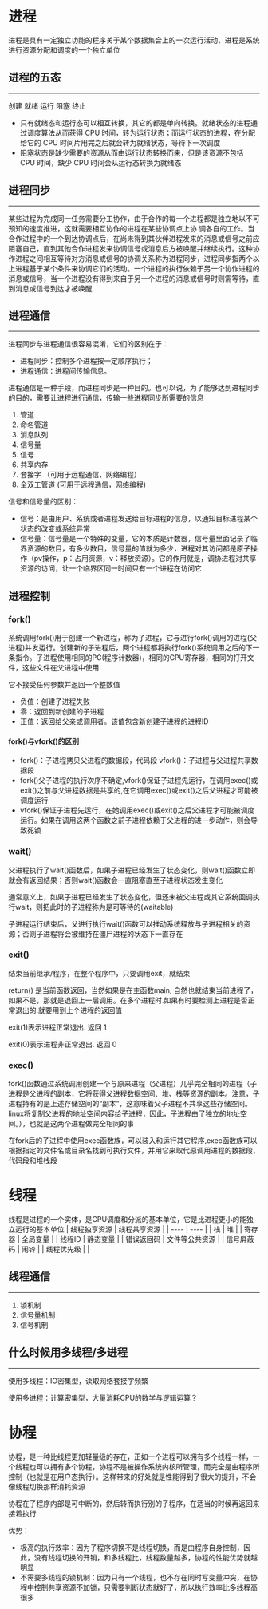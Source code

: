 # 进程
进程是具有一定独立功能的程序关于某个数据集合上的一次运行活动，进程是系统进行资源分配和调度的一个独立单位
## 进程的五态
---
创建 就绪 运行 阻塞 终止
+ 只有就绪态和运行态可以相互转换，其它的都是单向转换。就绪状态的进程通过调度算法从而获得 CPU 时间，转为运行状态；而运行状态的进程，在分配给它的 CPU 时间片用完之后就会转为就绪状态，等待下一次调度
+ 阻塞状态是缺少需要的资源从而由运行状态转换而来，但是该资源不包括 CPU 时间，缺少 CPU 时间会从运行态转换为就绪态
## 进程同步
---
某些进程为完成同一任务需要分工协作，由于合作的每一个进程都是独立地以不可预知的速度推进，这就需要相互协作的进程在某些协调点上协 调各自的工作。当合作进程中的一个到达协调点后，在尚未得到其伙伴进程发来的消息或信号之前应阻塞自己，直到其他合作进程发来协调信号或消息后方被唤醒并继续执行。这种协作进程之间相互等待对方消息或信号的协调关系称为进程同步，进程同步指两个以上进程基于某个条件来协调它们的活动。一个进程的执行依赖于另一个协作进程的消息或信号，当一个进程没有得到来自于另一个进程的消息或信号时则需等待，直到消息或信号到达才被唤醒

## 进程通信
---
进程同步与进程通信很容易混淆，它们的区别在于：

- 进程同步：控制多个进程按一定顺序执行；
- 进程通信：进程间传输信息。

进程通信是一种手段，而进程同步是一种目的。也可以说，为了能够达到进程同步的目的，需要让进程进行通信，传输一些进程同步所需要的信息
1. 管道
2. 命名管道
3. 消息队列
4. 信号量
5. 信号
6. 共享内存
7. 套接字 （可用于远程通信，网络编程）
8. 全双工管道 (可用于远程通信，网络编程)
   
信号和信号量的区别：
+ 信号：是由用户、系统或者进程发送给目标进程的信息，以通知目标进程某个状态的改变或系统异常
+ 信号量：信号量是一个特殊的变量，它的本质是计数器，信号量里面记录了临界资源的数目，有多少数目，信号量的值就为多少，进程对其访问都是原子操作（pv操作，p：占用资源，v：释放资源）。它的作用就是，调协进程对共享资源的访问，让一个临界区同一时间只有一个进程在访问它

## 进程控制
### fork()
系统调用fork()用于创建一个新进程，称为子进程，它与进行fork()调用的进程(父进程)并发运行。创建新的子进程后，两个进程都将执行fork()系统调用之后的下一条指令。子进程使用相同的PC(程序计数器)，相同的CPU寄存器，相同的打开文件，这些文件在父进程中使用

它不接受任何参数并返回一个整数值
+ 负值：创建子进程失败
+ 零：返回到新创建的子进程
+ 正值：返回给父亲或调用者。该值包含新创建子进程的进程ID

#### fork()与vfork()的区别
+  fork()：子进程拷贝父进程的数据段，代码段 vfork()：子进程与父进程共享数据段
+ fork()父子进程的执行次序不确定,vfork()保证子进程先运行，在调用exec()或exit()之前与父进程数据是共享的,在它调用exec()或exit()之后父进程才可能被调度运行
+ vfork()保证子进程先运行，在她调用exec()或exit()之后父进程才可能被调度运行。如果在调用这两个函数之前子进程依赖于父进程的进一步动作，则会导致死锁

### wait()
父进程执行了wait()函数后，如果子进程已经发生了状态变化，则wait()函数立即就会有返回结果；否则wait()函数会一直阻塞直至子进程状态发生变化

通常意义上，如果子进程已经发生了状态变化，但还未被父进程或其它系统回调执行wait，则把此时的子进程称为是可等待的(waitable)

子进程运行结束后，父进行执行wait()函数可以推动系统释放与子进程相关的资源；否则子进程将会被维持在僵尸进程的状态下一直存在

### exit()
结束当前继承/程序，在整个程序中，只要调用exit，就结束

return() 是当前函数返回，当然如果是在主函数main, 自然也就结束当前进程了，如果不是，那就是退回上一层调用。在多个进程时.如果有时要检测上进程是否正常退出的.就要用到上个进程的返回值

exit(1)表示进程正常退出. 返回 1

exit(0)表示进程非正常退出. 返回 0

### exec()
fork()函数通过系统调用创建一个与原来进程（父进程）几乎完全相同的进程（子进程是父进程的副本，它将获得父进程数据空间、堆、栈等资源的副本。注意，子进程持有的是上述存储空间的“副本”，这意味着父子进程不共享这些存储空间。linux将复制父进程的地址空间内容给子进程，因此，子进程由了独立的地址空间。），也就是这两个进程做完全相同的事

在fork后的子进程中使用exec函数族，可以装入和运行其它程序,exec函数族可以根据指定的文件名或目录名找到可执行文件，并用它来取代原调用进程的数据段、代码段和堆栈段
# 线程
线程是进程的一个实体，是CPU调度和分派的基本单位，它是比进程更小的能独立运行的基本单位
| 线程独享资源 | 线程共享资源 | 
| ---- | ---- |
| 栈 | 堆 |
| 寄存器 | 全局变量 |
| 线程ID | 静态变量 |
| 错误返回码 | 文件等公共资源 |
| 信号屏蔽码 | 闹铃 |
| 线程优先级 | |

## 线程通信
---
1. 锁机制
2. 信号量机制
3. 信号机制

## 什么时候用多线程/多进程
---
使用多线程：IO密集型，读取网络套接字频繁

使用多进程：计算密集型，大量消耗CPU的数学与逻辑运算？
# 协程
协程，是一种比线程更加轻量级的存在，正如一个进程可以拥有多个线程一样，一个线程也可以拥有多个协程，协程不是被操作系统内核所管理，而完全是由程序所控制（也就是在用户态执行）。这样带来的好处就是性能得到了很大的提升，不会像线程切换那样消耗资源

协程在子程序内部是可中断的，然后转而执行别的子程序，在适当的时候再返回来接着执行

优势：
+ 极高的执行效率：因为子程序切换不是线程切换，而是由程序自身控制，因此，没有线程切换的开销，和多线程比，线程数量越多，协程的性能优势就越明显
+ 不需要多线程的锁机制：因为只有一个线程，也不存在同时写变量冲突，在协程中控制共享资源不加锁，只需要判断状态就好了，所以执行效率比多线程高很多